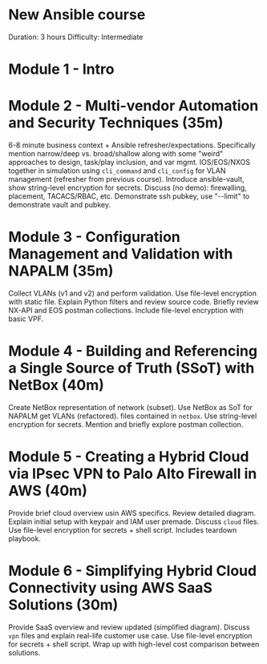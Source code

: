 # New Ansible course
Duration: 3 hours
Difficulty: Intermediate

# Module 1 - Intro

# Module 2 - Multi-vendor Automation and Security Techniques (35m)
6-8 minute business context + Ansible refresher/expectations.
Specifically mention narrow/deep vs. broad/shallow along with
some "weird" approaches to design, task/play inclusion, and var mgmt.
IOS/EOS/NXOS together in simulation using `cli_command` and `cli_config`
for VLAN management (refresher from previous course).
Introduce ansible-vault, show string-level encryption for secrets.
Discuss (no demo): firewalling, placement, TACACS/RBAC, etc.
Demonstrate ssh pubkey, use "--limit" to demonstrate vault and pubkey.

# Module 3 - Configuration Management and Validation with NAPALM (35m)
Collect VLANs (v1 and v2) and perform validation. Use
file-level encryption with static file. Explain Python filters and
review source code. Briefly review NX-API and EOS postman collections.
Include file-level encryption with basic VPF.

# Module 4 - Building and Referencing a Single Source of Truth (SSoT) with NetBox (40m)
Create NetBox representation of network (subset). Use NetBox as SoT for NAPALM
get VLANs (refactored). files contained in `netbox`. Use
string-level encryption for secrets. Mention and briefly explore postman collection.

# Module 5 - Creating a Hybrid Cloud via IPsec VPN to Palo Alto Firewall in AWS (40m)
Provide brief cloud overview usin AWS specifics. Review detailed diagram.
Explain initial setup with keypair and IAM user premade. Discuss `cloud` files.
Use file-level encryption for secrets + shell script. Includes teardown playbook.

# Module 6 - Simplifying Hybrid Cloud Connectivity using AWS SaaS Solutions (30m)
Provide SaaS overview and review updated (simplified diagram).
Discuss `vpn` files and explain real-life customer use case.
Use file-level encryption for secrets + shell script. Wrap up with high-level
cost comparison between solutions.
